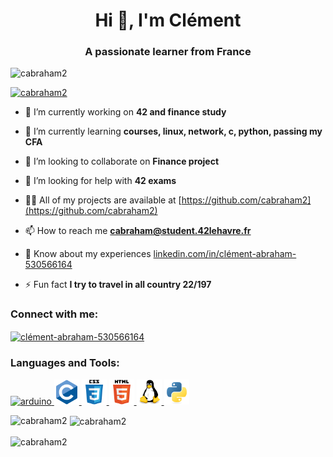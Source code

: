 <h1 align="center">Hi 👋, I'm Clément</h1>
<h3 align="center">A passionate learner from France</h3>

<p align="left"> <img src="https://komarev.com/ghpvc/?username=cabraham2&label=Profile%20views&color=0e75b6&style=flat" alt="cabraham2" /> </p>

<p align="left"> <a href="https://github.com/ryo-ma/github-profile-trophy"><img src="https://github-profile-trophy.vercel.app/?username=cabraham2" alt="cabraham2" /></a> </p>

- 🔭 I’m currently working on **42 and finance study**

- 🌱 I’m currently learning **courses, linux, network, c, python, passing my CFA**

- 👯 I’m looking to collaborate on **Finance project**

- 🤝 I’m looking for help with **42 exams**

- 👨‍💻 All of my projects are available at [https://github.com/cabraham2](https://github.com/cabraham2)

- 📫 How to reach me **cabraham@student.42lehavre.fr**

- 📄 Know about my experiences [linkedin.com/in/clément-abraham-530566164](linkedin.com/in/clément-abraham-530566164)

- ⚡ Fun fact **I try to travel in all country 22/197**

<h3 align="left">Connect with me:</h3>
<p align="left">
<a href="https://linkedin.com/in/clément-abraham-530566164" target="blank"><img align="center" src="https://raw.githubusercontent.com/rahuldkjain/github-profile-readme-generator/master/src/images/icons/Social/linked-in-alt.svg" alt="clément-abraham-530566164" height="30" width="40" /></a>
</p>

<h3 align="left">Languages and Tools:</h3>
<p align="left"> <a href="https://www.arduino.cc/" target="_blank" rel="noreferrer"> <img src="https://cdn.worldvectorlogo.com/logos/arduino-1.svg" alt="arduino" width="40" height="40"/> </a> <a href="https://www.cprogramming.com/" target="_blank" rel="noreferrer"> <img src="https://raw.githubusercontent.com/devicons/devicon/master/icons/c/c-original.svg" alt="c" width="40" height="40"/> </a> <a href="https://www.w3schools.com/css/" target="_blank" rel="noreferrer"> <img src="https://raw.githubusercontent.com/devicons/devicon/master/icons/css3/css3-original-wordmark.svg" alt="css3" width="40" height="40"/> </a> <a href="https://www.w3.org/html/" target="_blank" rel="noreferrer"> <img src="https://raw.githubusercontent.com/devicons/devicon/master/icons/html5/html5-original-wordmark.svg" alt="html5" width="40" height="40"/> </a> <a href="https://www.linux.org/" target="_blank" rel="noreferrer"> <img src="https://raw.githubusercontent.com/devicons/devicon/master/icons/linux/linux-original.svg" alt="linux" width="40" height="40"/> </a> <a href="https://www.python.org" target="_blank" rel="noreferrer"> <img src="https://raw.githubusercontent.com/devicons/devicon/master/icons/python/python-original.svg" alt="python" width="40" height="40"/> </a> </p>

<p><img align="left" src="https://github-readme-stats.vercel.app/api/top-langs?username=cabraham2&show_icons=true&locale=en&layout=compact" alt="cabraham2" /></p>

<p>&nbsp;<img align="center" src="https://github-readme-stats.vercel.app/api?username=cabraham2&show_icons=true&locale=en" alt="cabraham2" /></p>

<p><img align="center" src="https://github-readme-streak-stats.herokuapp.com/?user=cabraham2&" alt="cabraham2" /></p>

